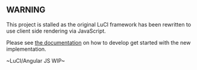## WARNING

This project is stalled as the original LuCI framework has been rewritten to use client side rendering via JavaScript.

Please see [the documentation](https://openwrt.github.io/luci/) on how to develop get started with the new implementation.

~LuCI/Angular JS WIP~
